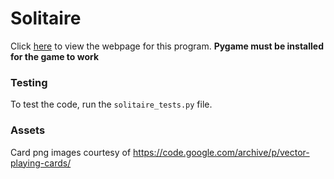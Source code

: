 # Solitaire
Click [here](http://aaronbuckles.com/solitaire) to view the webpage for this program.
**Pygame must be installed for the game to work**

### Testing
To test the code, run the `solitaire_tests.py` file.

### Assets
Card png images courtesy of https://code.google.com/archive/p/vector-playing-cards/
